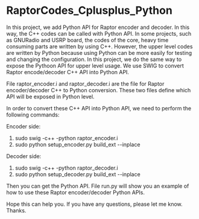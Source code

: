# RaptorCodes_Cplusplus_Python
In this project, we add Python API for Raptor encoder and decoder. In this way, the C++ codes can be called with Python API. 
In some projects, such as GNURadio and USRP board, the codes of the core, heavy time consuming parts are written by using C++. However, the upper level codes are written
by Python because using Python can be more easily for testing and changing the configuration. In this project, we do the same way
to expose the Pythoon API for upper level usage. We use SWIG to convert Raptor encode/decoder C++ API into Python API.

File raptor_encoder.i and raptor_decoder.i are the file for Raptor encoder/decoder C++ to Python conversion. These two files define
which API will be exposed in Python level.

In order to convert these C++ API into Python API, we need to perform the following commands:

Encoder side:
1) sudo swig -c++ -python raptor_encoder.i
2) sudo python setup_encoder.py build_ext --inplace

Decoder side:
1) sudo swig -c++ -python raptor_decoder.i
2) sudo python setup_decoder.py build_ext --inplace

Then you can get the Python API. File run.py will show you an example of how to use these Raptor encoder/decoder Python APIs.

Hope this can help you. If you have any questions, please let me know. Thanks.
